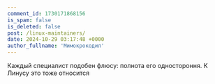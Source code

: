 ```yaml
---
comment_id: 1730171868156
is_spam: false
is_deleted: false
post: /linux-maintainers/
date: 2024-10-29 03:17:48 +0000
author_fullname: 'Мимокрокодил'
---
```


Каждый специалист подобен флюсу: полнота его одностороння. К Линусу это тоже относится
